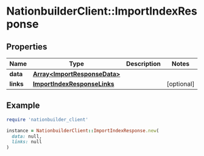 # NationbuilderClient::ImportIndexResponse

## Properties

| Name | Type | Description | Notes |
| ---- | ---- | ----------- | ----- |
| **data** | [**Array&lt;ImportResponseData&gt;**](ImportResponseData.md) |  |  |
| **links** | [**ImportIndexResponseLinks**](ImportIndexResponseLinks.md) |  | [optional] |

## Example

```ruby
require 'nationbuilder_client'

instance = NationbuilderClient::ImportIndexResponse.new(
  data: null,
  links: null
)
```

